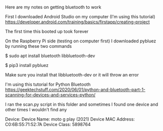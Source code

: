 Here are my notes on getting bluetooth to work

First I downloaded Android Studio on my computer
(I'm using this tutorial)
https://developer.android.com/training/basics/firstapp/creating-project

The first time this booted up took forever

On the Raspberry Pi side (testing on computer first)
I downloaded pybluez by running these two commands

$ sudo apt install bluetooth libbluetooth-dev

$ pip3 install pybluez

Make sure you install that libbluetooth-dev or it will throw an error

I'm using this tutorial for Python Bluetooth
https://geektechstuff.com/2020/06/01/python-and-bluetooth-part-1-scanning-for-devices-and-services-python/

I ran the scan.py script in this folder and sometimes I found one device and other times I wouldn't find any

Device:
Device Name: moto g play (2021)
Device MAC Address: C0:6B:55:71:52:7A
Device Class: 5898764




